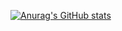 [![Anurag's GitHub stats](https://github-readme-stats.vercel.app/api?username=brunokreiner)](https://github.com/anuraghazra/github-readme-stats)
